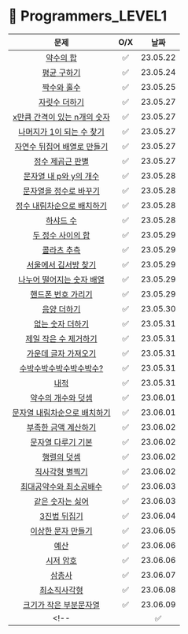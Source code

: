 # 📖 Programmers_LEVEL1
| 문제 | O/X | 날짜 |
|:----------:|:----------:|:----------:|
| [약수의 합](https://school.programmers.co.kr/learn/courses/30/lessons/12928) | ✅ | 23.05.22 |
| [평균 구하기](https://school.programmers.co.kr/learn/courses/30/lessons/12944) | ✅ | 23.05.24 |
| [짝수와 홀수](https://school.programmers.co.kr/learn/courses/30/lessons/12937) | ✅ | 23.05.25 |
| [자릿수 더하기](https://school.programmers.co.kr/learn/courses/30/lessons/12931) | ✅ | 23.05.27 |
| [x만큼 간격이 있는 n개의 숫자](https://school.programmers.co.kr/learn/courses/30/lessons/12954) | ✅ | 23.05.27 |
| [나머지가 1이 되는 수 찾기](https://school.programmers.co.kr/learn/courses/30/lessons/87389) | ✅ | 23.05.27 |
| [자연수 뒤집어 배열로 만들기](https://school.programmers.co.kr/learn/courses/30/lessons/12932) | ✅ | 23.05.27 |
| [정수 제곱근 판별](https://school.programmers.co.kr/learn/courses/30/lessons/12934) | ✅ | 23.05.27 |
| [문자열 내 p와 y의 개수](https://school.programmers.co.kr/learn/courses/30/lessons/12916) | ✅ | 23.05.28 |
| [문자열을 정수로 바꾸기](https://school.programmers.co.kr/learn/courses/30/lessons/12925) | ✅ | 23.05.28 |
| [정수 내림차순으로 배치하기](https://school.programmers.co.kr/learn/courses/30/lessons/12933) | ✅ | 23.05.28 |
| [하샤드 수](https://school.programmers.co.kr/learn/courses/30/lessons/12947) | ✅ | 23.05.28 |
| [두 정수 사이의 합](https://school.programmers.co.kr/learn/courses/30/lessons/12912) | ✅ | 23.05.29 |
| [콜라츠 추측](https://school.programmers.co.kr/learn/courses/30/lessons/12943) | ✅ | 23.05.29 |
| [서울에서 김서방 찾기](https://school.programmers.co.kr/learn/courses/30/lessons/12919) | ✅ | 23.05.29 |
| [나누어 떨어지는 숫자 배열](https://school.programmers.co.kr/learn/courses/30/lessons/12910) | ✅ | 23.05.29 |
| [핸드폰 번호 가리기](https://school.programmers.co.kr/learn/courses/30/lessons/12948) | ✅ | 23.05.29 |
| [음양 더하기](https://school.programmers.co.kr/learn/courses/30/lessons/76501) | ✅ | 23.05.30 |
| [없는 숫자 더하기](https://school.programmers.co.kr/learn/courses/30/lessons/86051) | ✅ | 23.05.31 |
| [제일 작은 수 제거하기](https://school.programmers.co.kr/learn/courses/30/lessons/12935) | ✅ | 23.05.31 |
| [가운데 글자 가져오기](https://school.programmers.co.kr/learn/courses/30/lessons/12903) | ✅ | 23.05.31 |
| [수박수박수박수박수박수?](https://school.programmers.co.kr/learn/courses/30/lessons/12922) | ✅ | 23.05.31 |
| [내적](https://school.programmers.co.kr/learn/courses/30/lessons/70128) | ✅ | 23.05.31 |
| [약수의 개수와 덧셈](https://school.programmers.co.kr/learn/courses/30/lessons/77884) | ✅ | 23.06.01 |
| [문자열 내림차순으로 배치하기](https://school.programmers.co.kr/learn/courses/30/lessons/12917) | ✅ | 23.06.01 |
| [부족한 금액 계산하기](https://school.programmers.co.kr/learn/courses/30/lessons/82612) | ✅ | 23.06.02 |
| [문자열 다루기 기본](https://school.programmers.co.kr/learn/courses/30/lessons/12918) | ✅ | 23.06.02 |
| [행렬의 덧셈](https://school.programmers.co.kr/learn/courses/30/lessons/12950) | ✅ | 23.06.02 |
| [직사각형 별찍기](https://school.programmers.co.kr/learn/courses/30/lessons/12969) | ✅ | 23.06.02 |
| [최대공약수와 최소공배수](https://school.programmers.co.kr/learn/courses/30/lessons/12940) | ✅ | 23.06.03 |
| [같은 숫자는 싫어](https://school.programmers.co.kr/learn/courses/30/lessons/12906) | ✅ | 23.06.03 |
| [3진법 뒤집기](https://school.programmers.co.kr/learn/courses/30/lessons/68935) | ✅ | 23.06.04 |
| [이상한 문자 만들기](https://school.programmers.co.kr/learn/courses/30/lessons/12930) | ✅ | 23.06.05 |
| [예산](https://school.programmers.co.kr/learn/courses/30/lessons/12982) | ✅ | 23.06.06 |
| [시저 암호](https://school.programmers.co.kr/learn/courses/30/lessons/12926) | ✅ | 23.06.06 |
| [삼총사](https://school.programmers.co.kr/learn/courses/30/lessons/131705) | ✅ | 23.06.07 |
| [최소직사각형](https://school.programmers.co.kr/learn/courses/30/lessons/86491) | ✅ | 23.06.08 |
| [크기가 작은 부분문자열](https://school.programmers.co.kr/learn/courses/30/lessons/147355) | ✅ | 23.06.09 |
<!-- | []() | ✅ | 23.06.09 | -->